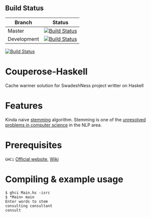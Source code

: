 Build Status
------------

Branch | Status
| ------------- |:-------------:|
Master      | [![Build Status](https://circleci.com/gh/aeternas/Couperose-Haskell/tree/master.svg?style=svg)](https://circleci.com/gh/aeternas/Couperose-Haskell/tree/master)
Development | [![Build Status](https://circleci.com/gh/aeternas/Couperose-Haskell/tree/development.svg?style=svg)](https://circleci.com/gh/aeternas/Couperose-Haskell/tree/development)

[![Build Status](https://travis-ci.org/aeternas/Couperose-Haskell.svg?branch=development)](https://travis-ci.org/aeternas/Couperose-Haskell)

# Couperose-Haskell
Cache warmer solution for SwadeshNess project writter on Haskell

# Features
Kinda naive [stemming](https://en.wikipedia.org/wiki/Stemming?oldformat=true) algorithm. Stemming is one of the [unresolved problems in computer science](https://en.wikipedia.org/wiki/List_of_unsolved_problems_in_computer_science?oldformat=true#Natural_Language_Processing_algorithms) in the NLP area.

# Prerequisites
`GHCi` [Official website](https://www.haskell.org/ghc/), [Wiki](https://en.wikipedia.org/wiki/Glasgow_Haskell_Compiler?oldformat=true)

# Compiling & example usage
```
$ ghci Main.hs -isrc
$ *Main> main
Enter words to stem
consulting consultant
consult
```

